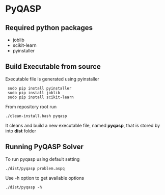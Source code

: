 # PyQASP

## Required python packages
* joblib
* scikit-learn
* pyinstaller
## Build Executable from source
Executable file is generated using pyinstaller 
```
 sudo pip install pyinstaller
 sudo pip install joblib
 sudo pip install scikit-learn
 ```
 From repository root run
 ```
 ./clean-install.bash pyqasp
 ```
 It cleans and build a new executable file, named **pyqasp**, that is stored by into **dist** folder

## Running PyQASP Solver

To run pyqasp using default setting 
```
./dist/pyqasp problem.aspq
```

Use -h option to get available options
```
./dist/pyqasp -h 
```
